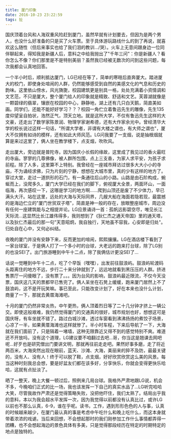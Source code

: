```yaml
---
title: 厦门印象
date: 2016-10-23 23:22:59
tags: 扯
---
```


国庆顶着台风和人海双重风险赶到厦门，虽然早就有计划要去，但因为是两个男人，也没什么好准备的只是买了火车票。至于具体游玩路线什么的到了再说，就喜欢这么随性（但后来事实也给了我们泪的教训.../哭）。火车上无意间跟身边一位同伴聊起来，得知我是新疆人后，意料之中给我抛出了"千年三问"：你是新疆人？看你怎么不像？你们那里是不是特别美丽？虽然我已经被无数次的问到这些问题，每次我都会认真地回答。

<!-- more -->

一个半小时后，顺利抵达厦门，LG已经在等了，简单的寒暄后直奔厦大。踏进厦大的校门，即使身处喧闹的人群，仍然能够感受到自然的美感文化的气息和历史的韵味。这里依山傍水，风光旖旎，校园建筑更是别具一格，处处充满着小资情调和文艺范，不只是厦大，整个厦门给人的印象就是精致、舒适和文艺。芙蓉湖就像是一颗碧绿的翡翠，镶嵌在校园的中心，静静地，湖上还有几只白天鹅，简直美如画。同学们，还能不能好好学习？？？校园一角伫立着鲁迅先生的雕像，先生135度仰望呈自拍状，浩然正气，顶天立地。就是这所大学，不仅有鲁迅先生这样的大文豪，还走出了数学家陈景润、物理学家谢希德，还有大作家余光中。曾经清华大学的校长说过这样一句话，"所谓大学者，非谓有大楼之谓也，有大师之谓也"，厦大不仅拥有如诗的模样，还有如此大师风范。LG问我要了一支烟，说是抽根烟就算是来过这里了，俩人坐在教学楼下，点支烟，吹吹风。

走出厦大，旁边就是普陀寺。因为国庆小长假的缘故，这里成了我见过的香火最旺的寺庙。寥寥的几尊佛像，被人群所包围，点上三支香，为家人求平安，为孩子求前程。除了人多，这里算不上特别。我曾经在一座城市拜访过很多大大小小的寺庙，不为诵经求佛，只为片刻的宁静，想想在大城市里，真的少有这样的地方了。穿过大堂，走过一道拱形的石门，有一条通往后山的小路。山路是由石阶构成，蜿蜒而上，没爬多久，厦门大学已经在我们的脚下，俯视厦大全景，两面环山，一面临海，再次感叹一下，这哪是学习的地方啊......爬到山顶还是废了不少体力，早已满头大汗。站在这里，远处的大海与天际同界，几艘大船在海面若隐若现，最震撼的是海边伫立的"厦门世贸双子塔"，简直是神一般的存在，放眼整座城市，周边没有任何一座建筑能与之相提并论。LG应景诵诗一首：孤帆远影碧空尽，唯见长江天际流...这显然比长江雄伟得多，我则想到了《狄仁杰之通天帝国》里的通天塔，以及狄仁杰最后的那一句"天意昭炯，我自独行，天地虽不容我，心安即是归处"。归处自在心中，又何必纠结。

夜晚的厦门并没有安静下来，反而更加的喧闹，熙熙攘攘。LG在酒店楼下看到了一家台球室，于是俩人打了一个多小时的台球，大老远的跑来打台球，除了LG别的也没SEI了。出门旅游睡到中午十二点，除了我俩估计更没SEI了...

话说一觉睡到中午十二点，吃了个早饭（嘿嘿），出发前往鼓浪屿。鼓浪屿轮渡码头距离住的地方不远，步行二十来分钟就到了，远远地就看到黑压压的人群。挤进售票厅一问傻眼了，没有票了。。。因为台风的影响，鼓浪屿最近限流，不仅今天没票，国庆这几天的票都早已售完了。俩人呆坐在石凳上缓缓，跑来厦门居然上不了鼓浪屿，这不是开玩笑嘛。事已至此，只能改变计划了，好在本来也没什么计划，商量了一下，那就去黄厝海滩吧。

十月的厦门仍然非常炎热，中午更热，俩人顶着烈日等了二十几分钟才挤上一辆公交。即使这般艰难，我仍然觉得厦门的交通真的很好，城市规划也好，想想这可是国庆呀，有车坐就不错了。路过白城沙滩，透过车窗看到沸沸扬扬的煮饺子场景，心凉了一半，如果黄厝海滩也这样就惨了。半小时车程，下来后导航了一下，大海就在我们面前了，只是隔着一堵墙，这种无限靠近又得不到的感觉特别不爽。难道还不开放吗，没有这个道理，LG建议要不咱翻过去吧...哥，你当这是翘课去网吧呢...好歹也是研究僧出门要讲文明，那就再往前走走吧。果然好事多磨，走了将近两百米，大海突然出现在眼前，蓝天、沙滩、大海，美丽来的猝不及防，最最关键的，没有人、没有人！终于可以脱了鞋，点支烟，好好欣赏欣赏这么美的风景。每当这种时刻我总会想，要是好盆友们都在该多好，分享快乐，你就会变得更快乐哈哈，这就有点扯淡了。

晒了一整天，晚上大餐一顿过后，照例来几局台球。我格外严肃地跟LG说，机会不多，今晚咱们正式的比一场，我也该发挥一下自己的真实水品了...LG听完哈哈大笑，尽管我故作严肃还是觉得策略失败，没把他吓住，我们太熟了。结局出乎我的意料，本以为我会超水平发挥一次，因为我觉得以前都没有认真比过，或许LG以前也不那么认真，6-9，谁在乎呢。读书，工作，遇到形形色色的人与事，认真的时候越来越少，在厦门最认真的事是考虑中午吃什么和晚上吃什么，而这本身就带着浓浓的戏谑。当后来回想，不会想起那时的我们刚参加工作什么事情都弄得一团糟，也不会想起海边的景色具体有多美，只是觉得那段经历在特定的时期特定的地点是独特的。
